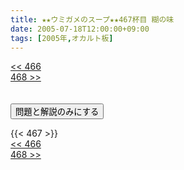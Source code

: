 ```yaml
---
title: ★★ウミガメのスープ★★467杯目 糊の味
date: 2005-07-18T12:00:00+09:00
tags: [2005年,オカルト板]
---
```

<div class="th_left"><a href="../466"><< 466</a></div>
<div class="th_right"><a href="../468">468 >></a></div>
<br><br>
<script src="../../js/cupsoup.js"></script>
<form>
<input type="button" value="問題と解説のみにする" onClick="toggleCupsoup()">
</form>
{{< 467 >}}
<div class="th_left"><a href="../466"><< 466</a></div>
<div class="th_right"><a href="../468">468 >></a></div>